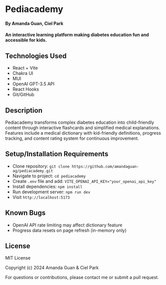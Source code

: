 # Pediacademy

#### By **Amanda Guan**, **Ciel Park**

#### An interactive learning platform making diabetes education fun and accessible for kids.

## Technologies Used

* React + Vite
* Chakra UI
* MUI
* OpenAI GPT-3.5 API
* React Hooks
* Git/GitHub

## Description

Pediacademy transforms complex diabetes education into child-friendly content through interactive flashcards and simplified medical explanations. Features include a medical dictionary with kid-friendly definitions, progress tracking, and content rating system for continuous improvement.

## Setup/Installation Requirements

* Clone repository: `git clone https://github.com/amandaguan-ag/pediacademy.git`
* Navigate to project: `cd pediacademy`
* Create `.env` file and add: `VITE_OPENAI_API_KEY="your_openai_api_key"`
* Install dependencies: `npm install`
* Run development server: `npm run dev`
* Visit `http://localhost:5173`

## Known Bugs

* OpenAI API rate limiting may affect dictionary feature
* Progress data resets on page refresh (in-memory only)

## License

MIT License

Copyright (c) 2024 Amanda Guan & Ciel Park

For questions or contributions, please contact me or submit a pull request.
